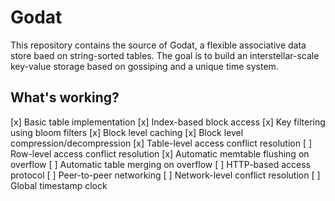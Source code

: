 # Godat

This repository contains the source of Godat, a flexible associative data store baed on string-sorted tables.
The goal is to build an interstellar-scale key-value storage based on gossiping and a unique time system.

## What's working?

[x] Basic table implementation
[x] Index-based block access
[x] Key filtering using bloom filters
[x] Block level caching
[x] Block level compression/decompression
[x] Table-level access conflict resolution
[ ] Row-level access conflict resolution
[x] Automatic memtable flushing on overflow
[ ] Automatic table merging on overflow
[ ] HTTP-based access protocol
[ ] Peer-to-peer networking
[ ] Network-level conflict resolution
[ ] Global timestamp clock